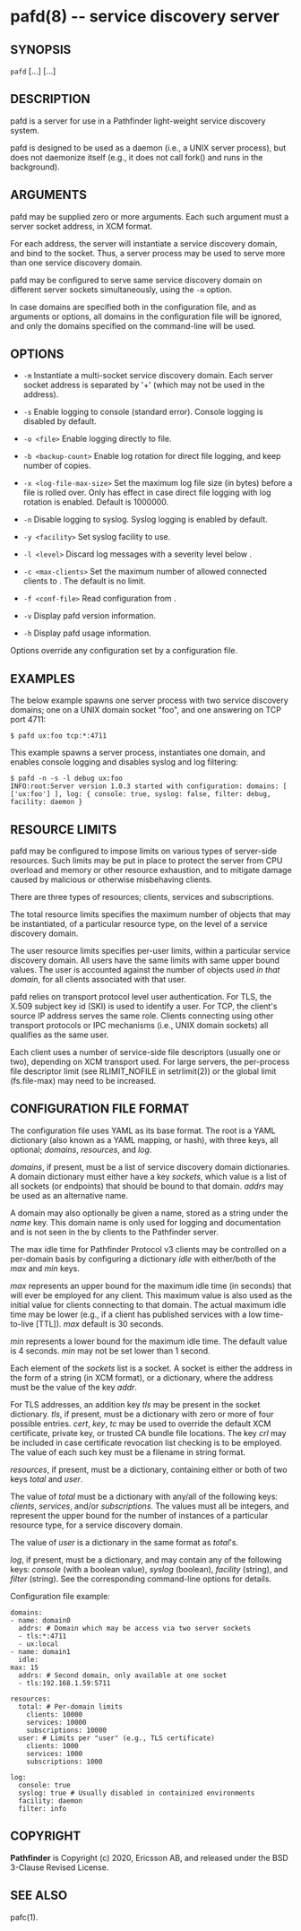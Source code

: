 pafd(8) -- service discovery server
===================================

## SYNOPSIS

`pafd` [<options>...] [<domain-addr>...]

## DESCRIPTION

pafd is a server for use in a Pathfinder light-weight service
discovery system.

pafd is designed to be used as a daemon (i.e., a UNIX server process),
but does not daemonize itself (e.g., it does not call fork() and runs
in the background).

## ARGUMENTS

pafd may be supplied zero or more arguments. Each such argument must a
server socket address, in XCM format.

For each address, the server will instantiate a service discovery
domain, and bind to the socket. Thus, a server process may be used to
serve more than one service discovery domain.

pafd may be configured to serve same service discovery domain on
different server sockets simultaneously, using the `-m` option.

In case domains are specified both in the configuration file, and as
arguments or options, all domains in the configuration file will be
ignored, and only the domains specified on the command-line will be
used.

## OPTIONS

 * `-m`
   Instantiate a multi-socket service discovery domain. Each server
   socket address is separated by '+' (which may not be used in the
   address).

 * `-s`
   Enable logging to console (standard error). Console logging is
   disabled by default.

 * `-o <file>`
   Enable logging directly to file.

 * `-b <backup-count>`
   Enable log rotation for direct file logging, and keep <backup-count>
   number of copies.

 * `-x <log-file-max-size>`
   Set the maximum log file size (in bytes) before a file is rolled
   over. Only has effect in case direct file logging with log rotation
   is enabled. Default is 1000000.

 * `-n`
   Disable logging to syslog. Syslog logging is enabled by default.

 * `-y <facility>`
   Set syslog facility to use.

 * `-l <level>`
   Discard log messages with a severity level below <level>.

 * `-c <max-clients>`
   Set the maximum number of allowed connected clients to
   <max-clients>. The default is no limit.

 * `-f <conf-file>`
   Read configuration from <conf-file>.

 * `-v`
   Display pafd version information.

 * `-h`
   Display pafd usage information.

Options override any configuration set by a configuration file.

## EXAMPLES

The below example spawns one server process with two service discovery
domains; one on a UNIX domain socket "foo", and one answering on TCP
port 4711:

    $ pafd ux:foo tcp:*:4711

This example spawns a server process, instantiates one domain, and
enables console logging and disables syslog and log filtering:

    $ pafd -n -s -l debug ux:foo
    INFO:root:Server version 1.0.3 started with configuration: domains: [ ['ux:foo'] ], log: { console: true, syslog: false, filter: debug, facility: daemon }

## RESOURCE LIMITS

pafd may be configured to impose limits on various types of
server-side resources. Such limits may be put in place to protect the
server from CPU overload and memory or other resource exhaustion, and
to mitigate damage caused by malicious or otherwise misbehaving
clients.

There are three types of resources; clients, services and
subscriptions.

The total resource limits specifies the maximum number of objects that
may be instantiated, of a particular resource type, on the level of a
service discovery domain.

The user resource limits specifies per-user limits, within a
particular service discovery domain. All users have the same limits
with same upper bound values. The user is accounted against the number
of objects used *in that domain*, for all clients associated with that
user.

pafd relies on transport protocol level user authentication. For TLS,
the X.509 subject key id (SKI) is used to identify a user. For TCP,
the client's source IP address serves the same role. Clients
connecting using other transport protocols or IPC mechanisms (i.e.,
UNIX domain sockets) all qualifies as the same user.

Each client uses a number of service-side file descriptors (usually
one or two), depending on XCM transport used. For large servers, the
per-process file descriptor limit (see RLIMIT_NOFILE in setrlimit(2))
or the global limit (fs.file-max) may need to be increased.

## CONFIGURATION FILE FORMAT

The configuration file uses YAML as its base format. The root is a
YAML dictionary (also known as a YAML mapping, or hash), with three
keys, all optional; *domains*, *resources*, and *log*.

*domains*, if present, must be a list of service discovery domain
dictionaries. A domain dictionary must either have a key *sockets*,
which value is a list of all sockets (or endpoints) that should be
bound to that domain. *addrs* may be used as an alternative name.

A domain may also optionally be given a name, stored as a string under
the *name* key. This domain name is only used for logging and
documentation and is not seen in the by clients to the Pathfinder
server.

The max idle time for Pathfinder Protocol v3 clients may be controlled
on a per-domain basis by configuring a dictionary *idle* with
either/both of the *max* and *min* keys.

*max* represents an upper bound for the maximum idle time (in seconds)
that will ever be employed for any client. This maximum value is also
used as the initial value for clients connecting to that domain. The
actual maximum idle time may be lower (e.g., if a client has published
services with a low time-to-live [TTL]). *max* default is 30 seconds.

*min* represents a lower bound for the maximum idle time.  The default
value is 4 seconds. *min* may not be set lower than 1 second.

Each element of the *sockets* list is a socket. A socket is either the
address in the form of a string (in XCM format), or a dictionary,
where the address must be the value of the key *addr*.

For TLS addresses, an addition key *tls* may be present in the socket
dictionary. *tls*, if present, must be a dictionary with zero or more
of four possible entries. *cert*, *key*, *tc* may be used to override
the default XCM certificate, private key, or trusted CA bundle file
locations. The key *crl* may be included in case certificate
revocation list checking is to be employed. The value of each such key
must be a filename in string format.

*resources*, if present, must be a dictionary, containing either or
both of two keys *total* and *user*.

The value of *total* must be a dictionary with any/all of the
following keys: *clients*, *services*, and/or *subscriptions*. The
values must all be integers, and represent the upper bound for the
number of instances of a particular resource type, for a service
discovery domain.

The value of *user* is a dictionary in the same format as *total*'s.

*log*, if present, must be a dictionary, and may contain any of the
following keys: *console* (with a boolean value), *syslog* (boolean),
*facility* (string), and *filter* (string). See the corresponding
command-line options for details.

Configuration file example:

    domains:
    - name: domain0
      addrs: # Domain which may be access via two server sockets
      - tls:*:4711
      - ux:local
    - name: domain1
      idle:
	max: 15
      addrs: # Second domain, only available at one socket
      - tls:192.168.1.59:5711

    resources:
      total: # Per-domain limits
        clients: 10000
        services: 10000
        subscriptions: 10000
      user: # Limits per "user" (e.g., TLS certificate)
        clients: 1000
        services: 1000
        subscriptions: 1000

    log:
      console: true
      syslog: true # Usually disabled in containized environments
      facility: daemon
      filter: info

## COPYRIGHT

**Pathfinder** is Copyright (c) 2020, Ericsson AB, and released under
the BSD 3-Clause Revised License.

## SEE ALSO

pafc(1).
